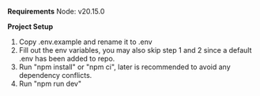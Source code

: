 **Requirements**
Node: v20.15.0

**Project Setup**
1. Copy .env.example and rename it to .env
2. Fill out the env variables, you may also skip step 1 and 2 since a default .env has been added to repo.
3. Run "npm install" or "npm ci", later is recommended to avoid any dependency conflicts.
4. Run "npm run dev"
